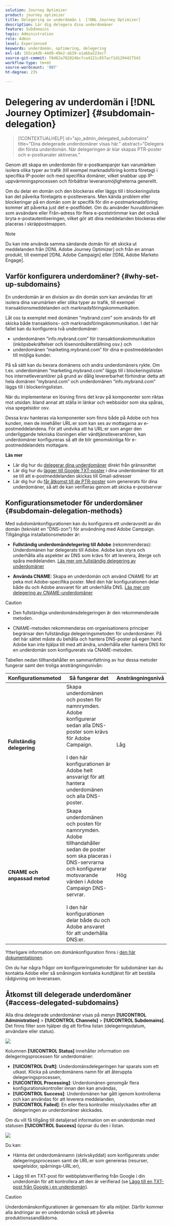 ```yaml
---
solution: Journey Optimizer
product: journey optimizer
title: Delegering av underdomän i  [!DNL Journey Optimizer]
description: Lär dig delegera dina underdomäner
feature: Subdomains
topic: Administration
role: Admin
level: Experienced
keywords: underdomän, optimering, delegering
exl-id: 1b5ca4db-44d9-49e2-ab39-a1abba223ec7
source-git-commit: f8d62a702824bcfca4221c857acf1d1294427543
workflow-type: tm+mt
source-wordcount: '907'
ht-degree: 23%

---
```


# Delegering av underdomän i [!DNL Journey Optimizer] {#subdomain-delegation}

>[!CONTEXTUALHELP]
>id="ajo_admin_delegated_subdomains"
>title="Dina delegerade underdomäner visas här."
>abstract="Delegera din första underdomän. När delegeringen är klar skapas PTR-poster och e-postkanaler aktiveras."

Genom att skapa en underdomän för e-postkampanjer kan varumärken isolera olika typer av trafik (till exempel marknadsföring kontra företag) i specifika IP-pooler och med specifika domäner, vilket snabbar upp IP-uppvärmningsprocessen och förbättrar leveransmöjligheterna generellt.

Om du delar en domän och den blockeras eller läggs till i blockeringslista kan det påverka företagets e-postleverans. Men kända problem eller blockeringar på en domän som är specifik för din e-postmarknadsföring kommer att påverka just det e-postflödet. Om du använder huvuddomänen som avsändare eller Från-adress för flera e-postströmmar kan det också bryta e-postautentiseringen, vilket gör att dina meddelanden blockeras eller placeras i skräppostmappen.

>[!NOTE]
>
>Du kan inte använda samma sändande domän för att skicka ut meddelanden från [!DNL Adobe Journey Optimizer] och från en annan produkt, till exempel [!DNL Adobe Campaign] eller [!DNL Adobe Marketo Engage].

## Varför konfigurera underdomäner? {#why-set-up-subdomains}

En underdomän är en division av din domän som kan användas för att isolera dina varumärken eller olika typer av trafik, till exempel transaktionsmeddelanden och marknadsföringskommunikation.

Låt oss ta exemplet med domänen ”mybrand.com” som används för att skicka både transaktions- och marknadsföringskommunikation. I det här fallet kan du konfigurera två underdomäner:

* underdomänen ”info.mybrand.com” för transaktionskommunikation (inköpsbekräftelser och lösenordsåterställning osv.) och
* underdomänen ”marketing.mybrand.com” för dina e-postmeddelanden till möjliga kunder.

På så sätt kan du bevara domänens och andra underdomäners rykte. Om t.ex. underdomänen ”marketing.mybrand.com” läggs till i blockeringslistan hos internetleverantörer på grund av dålig levererbarhet förhindrar detta att hela domänen ”mybrand.com” och underdomänen ”info.mybrand.com” läggs till i blockeringslistan.

När du implementerar en lösning finns det krav på komponenter som riktas mot utsidan: bland annat att ställa in länkar och webbsidor som ska spåras, visa spegelsidor osv.

Dessa krav hanteras via komponenter som finns både på Adobe och hos kunden, men de innehåller URL:er som kan ses av mottagarna av e-postmeddelandena. För att undvika att ha URL:er som anger den underliggande tekniska lösningen eller värdtjänstleverantören, kan underdomäner konfigureras så att de blir genomskinliga för e-postmeddelandets mottagare.

**Läs mer**

* Lär dig hur du [delegerar dina underdomäner](delegate-subdomain.md) direkt från gränssnittet
* Lär dig hur du [lägger till Google TXT-poster](google-txt.md) i dina underdomäner för att se till att e-postmeddelanden skickas till Gmail-adresser
* Lär dig hur du [får åtkomst till de PTR-poster](ptr-records.md) som genererats för dina underdomäner, så att de kan verifieras genom att skicka e-postservrar

## Konfigurationsmetoder för underdomäner {#subdomain-delegation-methods}

Med subdomänkonfigurationen kan du konfigurera ett underavsnitt av din domän (tekniskt en &quot;DNS-zon&quot;) för användning med Adobe Campaign. Tillgängliga installationsmetoder är:

* **Fullständig underdomändelegering till Adobe** (rekommenderas): Underdomänen har delegerats till Adobe. Adobe kan styra och underhålla alla aspekter av DNS som krävs för att leverera, återge och spåra meddelanden. [Läs mer om fullständig delegering av underdomäner](delegate-subdomain.md#full-subdomain-delegation)

* **Använda CNAME**: Skapa en underdomän och använd CNAME för att peka mot Adobe-specifika poster. Med den här konfigurationen delar både du och Adobe ansvaret för att underhålla DNS. [Läs mer om delegering av CNAME-underdomäner](delegate-subdomain.md#cname-subdomain-delegation)

>[!CAUTION]
>
>* Den fullständiga underdomänsdelegeringen är den rekommenderade metoden.
>
>* CNAME-metoden rekommenderas om organisationens principer begränsar den fullständiga delegeringsmetoden för underdomäner. På det här sättet måste du behålla och hantera DNS-poster på egen hand. Adobe kan inte hjälpa till med att ändra, underhålla eller hantera DNS för en underdomän som konfigurerats via CNAME-metoden.

Tabellen nedan tillhandahåller en sammanfattning av hur dessa metoder fungerar samt den troliga ansträngningsnivån:

| Konfigurationsmetod | Så fungerar det | Ansträngningsnivå |
|---|---|---|
| **Fullständig delegering** | Skapa underdomänen och posten för namnrymden. Adobe konfigurerar sedan alla DNS-poster som krävs för Adobe Campaign.<br/><br/>I den här konfigurationen är Adobe helt ansvarigt för att hantera underdomänen och alla DNS-poster. | Låg |
| **CNAME och anpassad metod** | Skapa underdomänen och posten för namnrymden. Adobe tillhandahåller sedan de poster som ska placeras i DNS-servrarna och konfigurerar motsvarande värden i Adobe Campaign DNS-servrar.<br/><br/>I den här konfigurationen delar både du och Adobe ansvaret för att underhålla DNS:er. | Hög |

Ytterligare information om domänkonfiguration finns i [den här dokumentationen](https://experienceleague.adobe.com/docs/deliverability-learn/deliverability-best-practice-guide/additional-resources/product-specific-resources/campaign/ac-domain-name-setup.html).

Om du har några frågor om konfigureringsmetoder för subdomäner kan du kontakta Adobe eller så småningom kontakta kundtjänst för att beställa rådgivning om leveransen.

## Åtkomst till delegerade underdomäner {#access-delegated-subdomains}

Alla dina delegerade underdomäner visas på menyn **[!UICONTROL Administration]** > **[!UICONTROL Channels]** > **[!UICONTROL Subdomains]**. Det finns filter som hjälper dig att förfina listan (delegeringsdatum, användare eller status).

![](assets/subdomain-list.png)

Kolumnen **[!UICONTROL Status]** innehåller information om delegeringsprocessen för underdomäner:

* **[!UICONTROL Draft]**: Underdomänsdelegeringen har sparats som ett utkast. Klicka på underdomänens namn för att återuppta delegeringsprocessen,
* **[!UICONTROL Processing]**: Underdomänen genomgår flera konfigurationskontroller innan den kan användas,
* **[!UICONTROL Success]**: Underdomänen har gått igenom kontrollerna och kan användas för att leverera meddelanden,
* **[!UICONTROL Failed]**: En eller flera kontroller misslyckades efter att delegeringen av underdomäner skickades.

Om du vill få tillgång till detaljerad information om en underdomän med statusen **[!UICONTROL Success]** öppnar du den i listan.

![](assets/subdomain-delegated.png)

Du kan:

* Hämta det underdomännamn (skrivskyddat) som konfigurerats under delegeringsprocessen samt de URL:er som genereras (resurser, spegelsidor, spårnings-URL:er),

* Lägg till en TXT-post för webbplatsverifiering från Google i din underdomän för att kontrollera att den är verifierad (se [Lägg till en TXT-post från Google i en underdomän](google-txt.md)).


>[!CAUTION]
>
>Underdomänskonfigurationen är gemensam för alla miljöer. Därför kommer alla ändringar av en underdomän också att påverka produktionssandlådorna.
